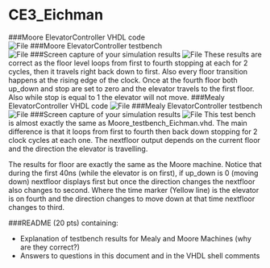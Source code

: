 CE3_Eichman
===========
###Moore ElevatorController VHDL code	
![File](https://github.com/DanielEichman/CE3_Eichman/blob/master/MooreElevatorController_Shell.vhd)
###Moore ElevatorController testbench	
![File](https://github.com/DanielEichman/CE3_Eichman/blob/master/Moore_testbench_Eichman.vhd)
###Screen capture of your simulation results
![File](https://raw.github.com/DanielEichman/CE3_Eichman/master/Moore_testbench_Eichman.JPG)
These results are correct as the floor level loops from first to fourth stopping at each for 2 cycles, then it travels right back down to first. Also every floor transition happens at the rising edge of the clock. Once at the fourth floor both up_down and stop are set to zero and the elevator travels to the first floor. Also while stop is equal to 1 the elevator will not move. 
###Mealy ElevatorController VHDL code
![File](https://github.com/DanielEichman/CE3_Eichman/blob/master/MealyElevatorController_Shell.vhd)
###Mealy ElevatorController testbench		
![File](https://github.com/DanielEichman/CE3_Eichman/blob/master/Mealy_testbench_Eichman.vhd)
###Screen capture of your simulation results
![File](https://raw.github.com/DanielEichman/CE3_Eichman/master/Mealy_testbench_Eichman.JPG)
This test bench is almost exactly the same as Moore_testbench_Eichman.vhd. The main difference is that it loops from first to fourth then back down stopping for 2 clock cycles at each one. The nextfloor output depends on the current floor and the direction the elevator is travelling. 

The results for floor are exactly the same as the Moore machine. Notice that during the first 40ns (while the elevator is on first), if up_down is 0 (moving down) nextfloor displays first but once the direction changes the nextfloor also changes to second. Where the time marker (Yellow line) is the elevator is on fourth and the direction changes to move down at that time nextfloor changes to third. 

###README (20 pts) containing:
- Explanation of testbench results for Mealy and Moore Machines (why are they correct?)
- Answers to questions in this document and in the VHDL shell comments	
